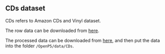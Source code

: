 ## CDs dataset

CDs refers to Amazon CDs and Vinyl dataset.

The row data can be downloaded from [here](https://jmcauley.ucsd.edu/data/amazon/index_2014.html).

The processed data can be downloaded from [here](https://drive.google.com/drive/folders/1quJ-gqcXGRSJDTfJgIx3N8pfSZUxlcRp?usp=drive_link), and then put the data into the folder `/OpenP5/data/CDs`.
